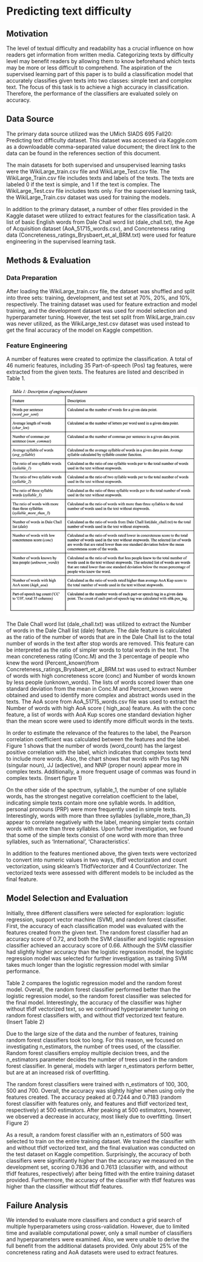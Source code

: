 # Predicting text difficulty
## Motivation
The level of textual difficulty and readability has a crucial influence on how readers get information from written media. Categorizing texts by difficulty level may benefit readers by allowing them to know beforehand which texts may be more or less difficult to comprehend. The aspiration of the supervised learning part of this paper is to build a classification model that accurately classifies given texts into two classes: simple text and complex text. The focus of this task is to achieve a high accuracy in classification. Therefore, the performance of the classifiers are evaluated solely on accuracy.
## Data Source
The primary data source utilized was the UMich SIADS 695 Fall20: Predicting text difficulty dataset. This dataset was accessed via Kaggle.com as a downloadable comma-separated value document; the direct link to the data can be found in the references section of this document.

The main datasets for both supervised and unsupervised learning tasks were the WikiLarge_train.csv file and WikiLarge_Test.csv file. The WikiLarge_Train.csv file includes texts and labels of the texts. The texts are labeled 0 if the text is simple, and 1 if the text is complex. The WikiLarge_Test.csv file includes texts only. For the supervised learning task, the WikiLarge_Train.csv dataset was used for training the models.

In addition to the primary dataset, a number of other files provided in the Kaggle dataset were utilized to extract features for the classification task. A list of basic English words from Dale Chall word list (dale_chall.txt), the Age of Acquisition dataset (AoA_51715_words.csv), and Concreteness rating data (Concreteness_ratings_Brysbaert_et_al_BRM.txt) were used for feature engineering in the supervised learning task.
## Methods & Evaluation
### Data Preparation
After loading the WikiLarge_train.csv file, the dataset was shuffled and split into three sets: training, development, and test set at 70%, 20%, and 10%, respectively. The training dataset was used for feature extraction and model training, and the development dataset was used for model selection and hyperparameter tuning. However, the test set split from WikiLarge_train.csv was never utilized, as the WikiLarge_test.csv dataset was used instead to get the final accuracy of the model on Kaggle competition.
### Feature Engineering
A number of features were created to optimize the classification. A total of 46 numeric features, including 35 Part-of-speech (Pos) tag features, were extracted from the given texts. The features are listed and described in Table 1.

![table 1](https://raw.githubusercontent.com/yessie-kim/predicting-text-difficulty/main/.github/images/695_table_1.png)

The Dale Chall word list (dale_chall.txt) was utilized to extract the Number of words in the Dale Chall list (dale) feature. The dale feature is calculated as the ratio of the number of words that are in the Dale Chall list to the total number of words in the text after stop words are removed. This feature can be interpreted as the ratio of simpler words to total words in the text. The mean concreteness rating (Conc.M) and the 3 percentage of people who knew the word (Percent_known)from Concreteness_ratings_Brysbaert_et_al_BRM.txt was used to extract Number of words with high concreteness score (conc) and Number of words known by less people (unknown_words). The lists of words scored lower than one standard deviation from the mean in Conc.M and Percent_known were obtained and used to identify more complex and abstract words used in the texts. The AoA score from AoA_51715_words.csv file was used to extract the Number of words with high AoA score ( high_aoa) feature. As with the conc feature, a list of words with AoA Kup scores one standard deviation higher than the mean score were used to identify more difficult words in the texts.

In order to estimate the relevance of the features to the label, the Pearson correlation coefficient was calculated between the features and the label. Figure 1 shows that the number of words (word_count) has the largest positive correlation with the label, which indicates that complex texts tend to include more words. Also, the chart shows that words with Pos tag NN (singular noun), JJ (adjective), and NNP (proper noun) appear more in complex texts. Additionally, a more frequent usage of commas was found in complex texts.
(Insert figure 1)

On the other side of the spectrum, syllable_1, the number of one syllable words, has the strongest negative correlation coefficient to the label, indicating simple texts contain more one syllable words. In addition, personal pronouns (PRP) were more frequently used in simple texts. Interestingly, words with more than three syllables (syllable_more_than_3) appear to correlate negatively with the label, meaning simpler texts contain words with more than three syllables. Upon further investigation, we found that some of the simple texts consist of one word with more than three syllables, such as ‘International’, ‘Characteristics’.

In addition to the features mentioned above, the given texts were vectorized to convert into numeric values in two ways, tfidf vectorization and count vectorization, using sklearn’s TfidfVectorizer and 4 CountVectorizer. The vectorized texts were assessed with different models to be included as the final feature.
## Model Selection and Evaluation
Initially, three different classifiers were selected for exploration: logistic regression, support vector machine (SVM), and random forest classifier. First, the accuracy of each classification model was evaluated with the features created from the given text. The random forest classifier had an accuracy score of 0.72, and both the SVM classifier and logistic regression classifier achieved an accuracy score of 0.66. Although the SVM classifier had slightly higher accuracy than the logistic regression model, the logistic regression model was selected for further investigation, as training SVM takes much longer than the logistic regression model with similar performance.

Table 2 compares the logistic regression model and the random forest model. Overall, the random forest classifier performed better than the logistic regression model, so the random forest classifier was selected for the final model. Interestingly, the accuracy of the classifier was higher without tfidf vectorized text, so we continued hyperparameter tuning on random forest classifiers with, and without tfidf vectorized text feature.
(Insert Table 2)

Due to the large size of the data and the number of features, training random forest classifiers took too long. For this reason, we focused on investigating n_estimators, the number of trees used, of the classifier. Random forest classifiers employ multiple decision trees, and the n_estimators parameter decides the number of trees used in the random forest classifier. In general, models with larger n_estimators perform better, but are at an increased risk of overfitting.

The random forest classifiers were trained with n_estimators of 100, 300, 500 and 700. Overall, the accuracy was slightly higher when using only the features created. The accuracy peaked at 0.7244 and 0.7183 (random forest classifier with features only, and features and tfidf vectorized text, respectively) at 500 estimators. After peaking at 500 estimators, however, we observed a decrease in accuracy, most likely due to overfitting.
(Insert Figure 2)

As a result, a random forest classifier with an n_estimators of 500 was selected to train on the entire training dataset. We trained the classifier with and without tfidf vectorized text, and the final evaluation was conducted on the test dataset on Kaggle competition. Surprisingly, the accuracy of both classifiers were significantly higher than the accuracy we measured on the development set, scoring 0.7836 and 0.7613 (classifier with, and without tfidf features, respectively) after being fitted with the entire training dataset provided. Furthermore, the accuracy of the classifier with tfidf features was higher than the classifier without tfidf features.
## Failure Analysis
We intended to evaluate more classifiers and conduct a grid search of multiple hyperparameters using cross-validation. However, due to limited time and available computational power, only a small number of classifiers and hyperparameters were examined. Also, we were unable to derive the full benefit from the additional datasets provided. Only about 25% of the concreteness rating and AoA datasets were used to extract features.